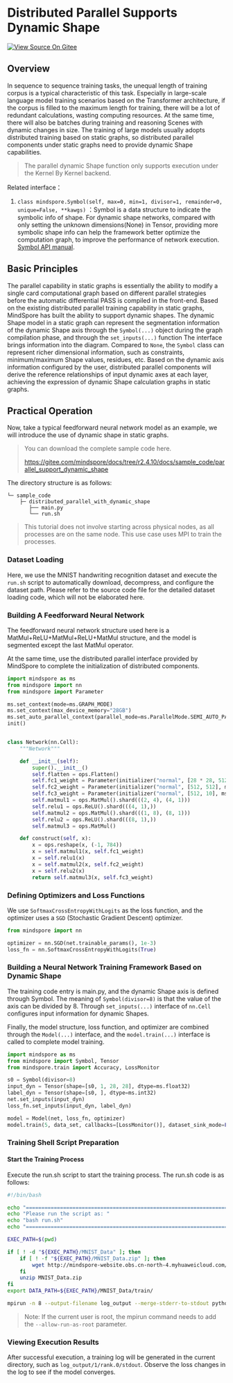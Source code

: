 # Distributed Parallel Supports Dynamic Shape

[![View Source On Gitee](https://mindspore-website.obs.cn-north-4.myhuaweicloud.com/website-images/r2.4.10/resource/_static/logo_source_en.svg)](https://gitee.com/mindspore/docs/blob/r2.4.10/docs/mindspore/source_en/model_train/parallel/support_dynamic_shape_in_parallel.md)

## Overview

In sequence to sequence training tasks, the unequal length of training corpus is a typical characteristic of this task.
Especially in large-scale language model training scenarios based on the Transformer architecture, if the corpus is filled to the maximum length for training, there will be a lot of redundant calculations, wasting computing resources.
At the same time, there will also be batches during training and reasoning Scenes with dynamic changes in size. The
training of large models usually adopts distributed training based on static graphs, so distributed parallel components
under static graphs need to provide dynamic Shape capabilities.

> The parallel dynamic Shape function only supports execution under the Kernel By Kernel backend.

Related interface：

1. `class mindspore.Symbol(self, max=0, min=1, divisor=1, remainder=0, unique=False, **kawgs)`
   ：Symbol is a data structure to indicate the symbolic info of shape. For dynamic shape networks, compared with only
   setting the unknown dimensions(None) in Tensor, providing more symbolic shape info can help the framework better
   optimize the computation graph, to improve the performance of network
   execution. [Symbol API manual](https://www.mindspore.cn/docs/en/r2.4.10/api_python/mindspore/mindspore.Symbol.html).

## Basic Principles

The parallel capability in static graphs is essentially the ability to modify a single card computational graph based on
different parallel strategies before the automatic differential PASS is compiled in the front-end. Based on the existing
distributed parallel training capability in static graphs, MindSpore has built the ability to support dynamic shapes.
The dynamic Shape model in a static graph can represent the segmentation information of the dynamic Shape axis through
the `Symbol(...)` object during the graph compilation phase, and through the `set_inputs(...)` function The interface
brings information into the diagram. Compared to `None`, the `Symbol` class can represent richer dimensional
information, such as constraints, minimum/maximum Shape values, residues, etc. Based on the dynamic axis information
configured by the user, distributed parallel components will derive the reference relationships of input dynamic axes at
each layer, achieving the expression of dynamic Shape calculation graphs in static graphs.

## Practical Operation

Now, take a typical feedforward neural network model as an example, we will introduce the use of dynamic shape in static
graphs.

> You can download the complete sample code here.
>
> <https://gitee.com/mindspore/docs/tree/r2.4.10/docs/sample_code/parallel_support_dynamic_shape>

The directory structure is as follows:

```text
└─ sample_code
    ├─ distributed_parallel_with_dynamic_shape
       ├── main.py
       └── run.sh
```

> This tutorial does not involve starting across physical nodes, as all processes are on the same node. This use case
> uses MPI to train the processes.

### Dataset Loading

Here, we use the MNIST handwriting recognition dataset and execute the `run.sh` script to automatically download,
decompress, and configure the dataset path. Please refer to the source code file for the detailed dataset loading code,
which will not be elaborated here.

### Building A Feedforward Neural Network

The feedforward neural network structure used here is a MatMul+ReLU+MatMul+ReLU+MatMul structure, and the model is
segmented except the last MatMul operator.

At the same time, use the distributed parallel interface provided by MindSpore to complete the initialization of
distributed components.

```python
import mindspore as ms
from mindspore import nn
from mindspore import Parameter

ms.set_context(mode=ms.GRAPH_MODE)
ms.set_context(max_device_memory="28GB")
ms.set_auto_parallel_context(parallel_mode=ms.ParallelMode.SEMI_AUTO_PARALLEL)
init()


class Network(nn.Cell):
    """Network"""

    def __init__(self):
        super().__init__()
        self.flatten = ops.Flatten()
        self.fc1_weight = Parameter(initializer("normal", [28 * 28, 512], ms.float32))
        self.fc2_weight = Parameter(initializer("normal", [512, 512], ms.float32))
        self.fc3_weight = Parameter(initializer("normal", [512, 10], ms.float32))
        self.matmul1 = ops.MatMul().shard(((2, 4), (4, 1)))
        self.relu1 = ops.ReLU().shard(((4, 1),))
        self.matmul2 = ops.MatMul().shard(((1, 8), (8, 1)))
        self.relu2 = ops.ReLU().shard(((8, 1),))
        self.matmul3 = ops.MatMul()

    def construct(self, x):
        x = ops.reshape(x, (-1, 784))
        x = self.matmul1(x, self.fc1_weight)
        x = self.relu1(x)
        x = self.matmul2(x, self.fc2_weight)
        x = self.relu2(x)
        return self.matmul3(x, self.fc3_weight)
```

### Defining Optimizers and Loss Functions

We use `SoftmaxCrossEntropyWithLogits` as the loss function, and the optimizer uses a `SGD` (Stochastic Gradient
Descent) optimizer.

```python
from mindspore import nn

optimizer = nn.SGD(net.trainable_params(), 1e-3)
loss_fn = nn.SoftmaxCrossEntropyWithLogits(True)
```

### Building a Neural Network Training Framework Based on Dynamic Shape

The training code entry is main.py, and the dynamic Shape axis is defined through Symbol. The meaning
of `Symbol(divisor=8)` is that the value of the axis can be divided by 8. Through `set_inputs(...)` interface
of `nn.Cell` configures input information for dynamic Shapes.

Finally, the model structure, loss function, and optimizer are combined through the `Model(...)` interface, and
the `model.train(...)` interface is called to complete model training.

```python
import mindspore as ms
from mindspore import Symbol, Tensor
from mindspore.train import Accuracy, LossMonitor

s0 = Symbol(divisor=8)
input_dyn = Tensor(shape=[s0, 1, 28, 28], dtype=ms.float32)
label_dyn = Tensor(shape=[s0, ], dtype=ms.int32)
net.set_inputs(input_dyn)
loss_fn.set_inputs(input_dyn, label_dyn)

model = Model(net, loss_fn, optimizer)
model.train(5, data_set, callbacks=[LossMonitor()], dataset_sink_mode=False)
```

### Training Shell Script Preparation

#### Start the Training Process

Execute the run.sh script to start the training process. The run.sh code is as follows:

```bash
#!/bin/bash

echo "=============================================================================================================="
echo "Please run the script as: "
echo "bash run.sh"
echo "=============================================================================================================="

EXEC_PATH=$(pwd)

if [ ! -d "${EXEC_PATH}/MNIST_Data" ]; then
    if [ ! -f "${EXEC_PATH}/MNIST_Data.zip" ]; then
        wget http://mindspore-website.obs.cn-north-4.myhuaweicloud.com/notebook/datasets/MNIST_Data.zip
    fi
    unzip MNIST_Data.zip
fi
export DATA_PATH=${EXEC_PATH}/MNIST_Data/train/

mpirun -n 8 --output-filename log_output --merge-stderr-to-stdout python main.py
```

> Note: If the current user is root, the mpirun command needs to add the `--allow-run-as-root` parameter.

### Viewing Execution Results

After successful execution, a training log will be generated in the current directory, such
as `log_output/1/rank.0/stdout`. Observe the loss changes in the log to see if the model converges.
